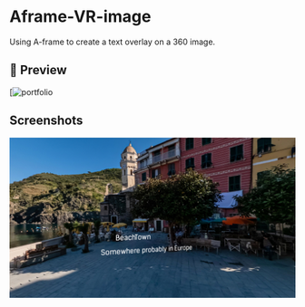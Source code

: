 # Aframe-VR-image

Using A-frame to create a text overlay on a 360 image.

## 🔗 Preview
[![portfolio](https://robertsbaer.github.io/Aframe-VR-image/)



## Screenshots

![App Screenshot](https://github.com/robertsbaer/Aframe-VR-image/blob/main/download.png)

